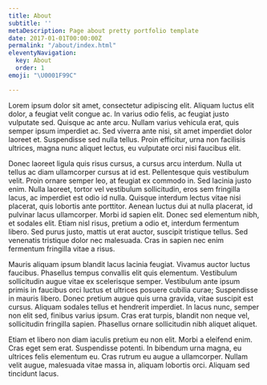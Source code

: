 ```yaml
---
title: About
subtitle: ''
metaDescription: Page about pretty portfolio template
date: 2017-01-01T00:00:00Z
permalink: "/about/index.html"
eleventyNavigation:
  key: About
  order: 1
emoji: "\U0001F99C"

---
```

Lorem ipsum dolor sit amet, consectetur adipiscing elit. Aliquam luctus elit dolor, a feugiat velit congue ac. In varius odio felis, ac feugiat justo vulputate sed. Quisque ac ante arcu. Nullam varius vehicula erat, quis semper ipsum imperdiet ac. Sed viverra ante nisi, sit amet imperdiet dolor laoreet et. Suspendisse sed nulla tellus. Proin efficitur, urna non facilisis ultrices, magna nunc aliquet lectus, eu vulputate orci nisi faucibus elit.

Donec laoreet ligula quis risus cursus, a cursus arcu interdum. Nulla ut tellus ac diam ullamcorper cursus at id est. Pellentesque quis vestibulum velit. Proin ornare semper leo, at feugiat ex commodo in. Sed lacinia justo enim. Nulla laoreet, tortor vel vestibulum sollicitudin, eros sem fringilla lacus, ac imperdiet est odio id nulla. Quisque interdum lectus vitae nisi placerat, quis lobortis ante porttitor. Aenean luctus dui at nulla placerat, id pulvinar lacus ullamcorper. Morbi id sapien elit. Donec sed elementum nibh, et sodales elit. Etiam nisl risus, pretium a odio et, interdum fermentum libero. Sed purus justo, mattis ut erat auctor, suscipit tristique tellus. Sed venenatis tristique dolor nec malesuada. Cras in sapien nec enim fermentum fringilla vitae a risus.

Mauris aliquam ipsum blandit lacus lacinia feugiat. Vivamus auctor luctus faucibus. Phasellus tempus convallis elit quis elementum. Vestibulum sollicitudin augue vitae ex scelerisque semper. Vestibulum ante ipsum primis in faucibus orci luctus et ultrices posuere cubilia curae; Suspendisse in mauris libero. Donec pretium augue quis urna gravida, vitae suscipit est cursus. Aliquam sodales tellus et hendrerit imperdiet. In lacus nunc, semper non elit sed, finibus varius ipsum. Cras erat turpis, blandit non neque vel, sollicitudin fringilla sapien. Phasellus ornare sollicitudin nibh aliquet aliquet.

Etiam et libero non diam iaculis pretium eu non elit. Morbi a eleifend enim. Cras eget sem erat. Suspendisse potenti. In bibendum urna magna, eu ultrices felis elementum eu. Cras rutrum eu augue a ullamcorper. Nullam velit augue, malesuada vitae massa in, aliquam lobortis orci. Aliquam sed tincidunt lacus.